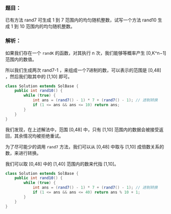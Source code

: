 ### 题目：
已有方法 rand7 可生成 1 到 7 范围内的均匀随机整数，试写一个方法 rand10 生成 1 到 10 范围内的均匀随机整数。
### 解析：
如果我们存在一个 `randK` 的函数，对其执行 n 次，我们能够等概率产生 [0,K^n−1] 范围内的数值。

所以我们生成两次 rand7-1 ，来组成一个7进制的数，可以表示的范围是 [0,48] ，然后我们取其中的 [1,10] 即可。

```java
class Solution extends SolBase {
    public int rand10() {
        while (true) {
            int ans = (rand7() - 1) * 7 + (rand7() - 1); // 进制转换
            if (1 <= ans && ans <= 10) return ans;
        }
    }
}
```
我们发现，在上述解法中，范围 [0,48] 中，只有 [1,10] 范围内的数据会被接受返回，其余情况均被拒绝重试。

为了尽可能少的调用 `rand7` 方法，我们可以从 [0,48] 中取与 [1,10] 成倍数关系的数，来进行转换。

我们可以取 [0,48] 中的 [1,40] 范围内的数来代指 [1,10]。
```java
class Solution extends SolBase {
    public int rand10() {
        while (true) {
            int ans = (rand7() - 1) * 7 + (rand7() - 1); // 进制转换
            if (1 <= ans && ans <= 40) return ans % 10 + 1;
        }
    }
}
```
